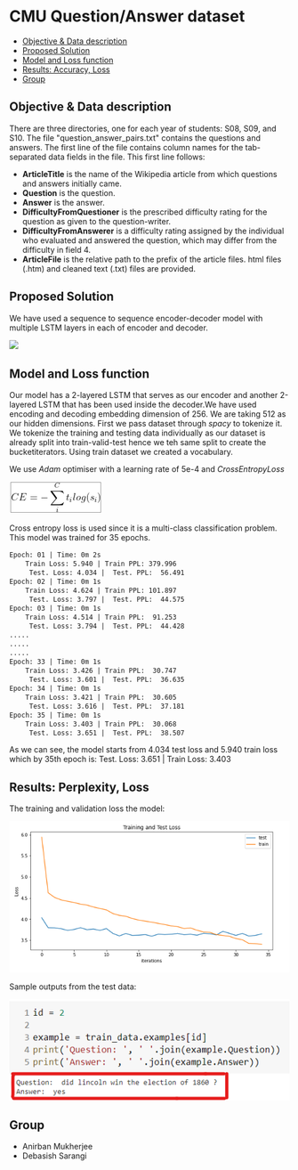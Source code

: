 # CMU Question/Answer dataset


- [Objective & Data description](#objective--data-description)
- [Proposed Solution](#proposed-solution)
- [Model and Loss function](#model-and-loss-function)
- [Results: Accuracy, Loss](#results-accuracy-loss)
- [Group](#group)

## Objective & Data description
There are three directories, one for each year of students: S08, S09, and S10. The file "question_answer_pairs.txt" contains the questions and answers. The first line of the file contains column names for the tab-separated data fields in the file. This first line follows:

- **ArticleTitle** is the name of the Wikipedia article from which questions and answers initially came.
- **Question** is the question.
- **Answer** is the answer.
- **DifficultyFromQuestioner** is the prescribed difficulty rating for the question as given to the question-writer. 
- **DifficultyFromAnswerer** is a difficulty rating assigned by the individual who evaluated and answered the question, 
which may differ from the difficulty in field 4.
- **ArticleFile** is the relative path to the prefix of the article files. html files (.htm) and cleaned 
text (.txt) files are provided.

## Proposed Solution
We have used a sequence to sequence encoder-decoder model with multiple LSTM layers in each of encoder and decoder.

![](LSTM_Network.png)

## Model and Loss function
 Our model has a 2-layered LSTM that serves as our encoder and another 2-layered LSTM that has been used inside the decoder.We have used encoding and decoding embedding dimension of 256. We are taking 512 as our hidden dimensions. 
First we pass dataset through _spacy_ to tokenize it. We tokenize the training and testing data individually as our dataset is already split into train-valid-test hence we teh same split to create the bucketiterators. Using train dataset we created a vocabulary.

We use _Adam_ optimiser with a learning rate of 5e-4 and _CrossEntropyLoss_ 

![](cross_entropy.png)

Cross entropy loss is used since  it is a multi-class classification problem.
This model was trained for 35 epochs. 
```
Epoch: 01 | Time: 0m 2s
	Train Loss: 5.940 | Train PPL: 379.996
	 Test. Loss: 4.034 |  Test. PPL:  56.491
Epoch: 02 | Time: 0m 1s
	Train Loss: 4.624 | Train PPL: 101.897
	 Test. Loss: 3.797 |  Test. PPL:  44.575
Epoch: 03 | Time: 0m 1s
	Train Loss: 4.514 | Train PPL:  91.253
	 Test. Loss: 3.794 |  Test. PPL:  44.428
.....	 
.....	 
.....
Epoch: 33 | Time: 0m 1s
	Train Loss: 3.426 | Train PPL:  30.747
	 Test. Loss: 3.601 |  Test. PPL:  36.635
Epoch: 34 | Time: 0m 1s
	Train Loss: 3.421 | Train PPL:  30.605
	 Test. Loss: 3.616 |  Test. PPL:  37.181
Epoch: 35 | Time: 0m 1s
	Train Loss: 3.403 | Train PPL:  30.068
	 Test. Loss: 3.651 |  Test. PPL:  38.507
```
As we can see, the model starts from 4.034 test loss and 5.940 train loss which by 35th epoch is:  Test. Loss: 3.651 |  Train Loss: 3.403


## Results: Perplexity, Loss


The training and validation loss the model:

![](train_test_label_loss.png)


Sample outputs from the test data:

![](sample_output.png)


## Group

- Anirban Mukherjee
- Debasish Sarangi










